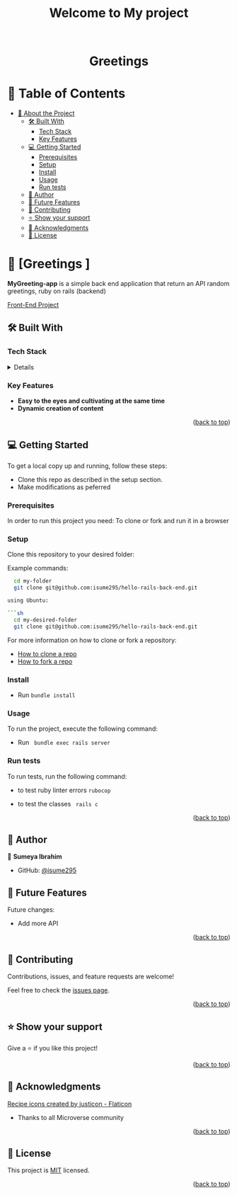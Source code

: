  <a name="readme-top"></a>

<div align="center">

  <h1><b>Welcome to My project</b></h1>

</div>


<div align="center">
  
  <br/>
<h1 align="center">Greetings</h1>
</div>





<!-- TABLE OF CONTENTS -->

# 📗 Table of Contents

- [📖 About the Project](#about-project)
  - [🛠 Built With ](#-built-with-)
    - [Tech Stack ](#tech-stack-)
    - [Key Features ](#key-features-)
  - [💻 Getting Started ](#-getting-started-)
    - [Prerequisites](#prerequisites)
    - [Setup](#setup)
    - [Install](#install)
    - [Usage](#usage)
    - [Run tests](#run-tests)
  - [👥 Author ](#-author-)
  - [🔭 Future Features ](#-future-features-)
  - [🤝 Contributing ](#-contributing-)
  - [⭐️ Show your support ](#️-show-your-support-)
  - [🙏 Acknowledgments ](#-acknowledgments-)
  - [📝 License ](#-license-)

<!-- PROJECT DESCRIPTION -->

# 📖 [Greetings ] <a name="about-project"></a>


**MyGreeting-app** is a simple back end application that return an API random greetings, ruby on rails (backend)

[Front-End Project](https://github.com/isume295/hello-react-front-end)

## 🛠 Built With <a name="built-with"></a>

### Tech Stack <a name="tech-stack"></a>

<details>
  
  <ul>
    <li>ruby</li>
    <li>rails</li>
  </ul>
</details>



<!-- Features -->

### Key Features <a name="key-features"></a>


- **Easy to the eyes and cultivating at the same time**
- **Dynamic creation of content** 

<p align="right">(<a href="#readme-top">back to top</a>)</p>

<!-- GETTING STARTED -->

## 💻 Getting Started <a name="getting-started"></a>

To get a local copy up and running, follow these steps:

- Clone this repo as described in the setup section. 
- Make modifications as peferred 


### Prerequisites

In order to run this project you need: To clone or fork and run it in a browser


### Setup

Clone this repository to your desired folder:

Example commands:

```sh
  cd my-folder
  git clone git@github.com:isume295/hello-rails-back-end.git

using Ubuntu:

```sh
  cd my-desired-folder
  git clone git@github.com:isume295/hello-rails-back-end.git
```

For more information on how to clone or fork a repository:
- <a href="https://docs.github.com/en/repositories/creating-and-managing-repositories/cloning-a-repository">How to clone a repo</a>
- <a href="https://docs.github.com/en/get-started/quickstart/fork-a-repo">How to fork a repo</a>

### Install

- Run ` bundle install `

### Usage

To run the project, execute the following command:

- Run ` bundle exec rails server`

### Run tests

To run tests, run the following command:

- to test ruby linter errors  `rubocop`

- to test the classes ` rails c`
 

<p align="right">(<a href="#readme-top">back to top</a>)</p>

<!-- AUTHORS -->

## 👥 Author <a name="authors"></a>

👤 **Sumeya Ibrahim**


- GitHub: [@isume295](https://github.com/isume295)


<!-- FUTURE FEATURES -->

## 🔭 Future Features <a name="future-features"></a>



Future changes:
- Add more API

<p align="right">(<a href="#readme-top">back to top</a>)</p>

<!-- CONTRIBUTING -->

## 🤝 Contributing <a name="contributing"></a>

Contributions, issues, and feature requests are welcome!

Feel free to check the [issues page](https://github.com/isume295/hello-rails-back-end/issues).

<p align="right">(<a href="#readme-top">back to top</a>)</p>

<!-- SUPPORT -->

## ⭐️ Show your support <a name="support"></a>


Give a ⭐️ if you like this project!

<p align="right">(<a href="#readme-top">back to top</a>)</p>

<!-- ACKNOWLEDGEMENTS -->

## 🙏 Acknowledgments <a name="acknowledgements"></a>

<a href="https://www.flaticon.com/free-icons/recipe" title="recipe icons">Recipe icons created by justicon - Flaticon</a><br />

- Thanks to all Microverse community


<p align="right">(<a href="#readme-top">back to top</a>)</p>

<!-- FAQ (optional) 

## ❓ FAQ (OPTIONAL) <a name="faq"></a>

> Add at least 2 questions new developers would ask when they decide to use your project.

- **[Question_1]**

  - [Answer_1]

- **[Question_2]**

  - [Answer_2]

<p align="right">(<a href="#readme-top">back to top</a>)</p>

-->

<!-- LICENSE -->

## 📝 License <a name="license"></a>

This project is [MIT](./LICENSE) licensed.


<p align="right">(<a href="#readme-top">back to top</a>)</p>
